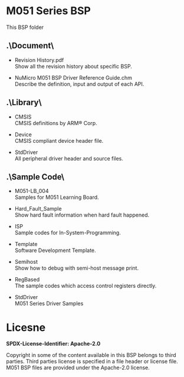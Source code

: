 # M051 Series BSP

This BSP folder

## .\Document\


- Revision History.pdf<br>
	Show all the revision history about specific BSP.

- NuMicro M051 BSP Driver Reference Guide.chm<br>
	Describe the definition, input and output of each API.

## .\Library\


- CMSIS<br>
	CMSIS definitions by ARM® Corp.

- Device<br>
	CMSIS compliant device header file.

- StdDriver<br>
	All peripheral driver header and source files.

## .\Sample Code\


- M051-LB_004<br>
	Samples for M051 Learning Board.

- Hard\_Fault\_Sample<br>
	Show hard fault information when hard fault happened.

- ISP<br>
	Sample codes for In-System-Programming.

- Template<br>
	Software Development Template.

- Semihost<br>
	Show how to debug with semi-host message print.

- RegBased<br>
	The sample codes which access control registers directly.

- StdDriver<br>
	M051 Series Driver Samples


# Licesne

**SPDX-License-Identifier: Apache-2.0**

Copyright in some of the content available in this BSP belongs to third parties.
Third parties license is specified in a file header or license file.
M051 BSP files are provided under the Apache-2.0 license.

